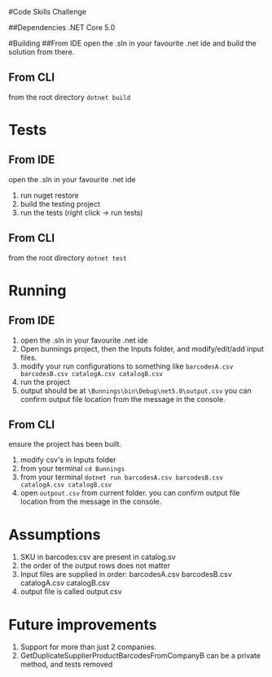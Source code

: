 #Code Skills Challenge

##Dependencies
.NET Core 5.0

#Building
##From IDE
open the .sln in your favourite .net ide and build the solution from there.

## From CLI
 
from the root directory `dotnet build `

# Tests
## From IDE
open the .sln in your favourite .net ide
1. run nuget restore
2. build the testing project
3. run the tests (right click -> run tests)


## From CLI
from the root directory
`dotnet test`

# Running
## From IDE


1. open the .sln in your favourite .net ide
2. Open bunnings project, then the Inputs folder, and modify/edit/add input files.
3. modify your run configurations to something like `barcodesA.csv barcodesB.csv catalogA.csv catalogB.csv`
4. run the project
5. output should be at `\Bunnings\bin\Debug\net5.0\output.csv`  you can confirm output file location from the message in the console.

## From CLI
ensure the project has been built.
1. modify csv's in Inputs folder
2. from your terminal `cd Bunnings`
3. from your terminal `dotnet run barcodesA.csv barcodesB.csv catalogA.csv catalogB.csv`
4. open `outpout.csv` from current folder. you can confirm output file location from the message in the console. 


# Assumptions
1. SKU in barcodes.csv are present in catalog.sv
2. the order of the output rows does not matter
3. Input files are supplied in order: barcodesA.csv barcodesB.csv catalogA.csv catalogB.csv
4. output file is called output.csv


# Future improvements
1. Support for more than just 2 companies.
2. GetDuplicateSupplierProductBarcodesFromCompanyB can be a private method, and tests removed

